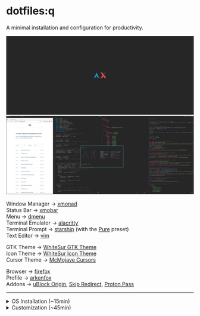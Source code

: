 # dotfiles:q

A minimal installation and configuration for productivity.

![wallpaper](/img/wallpapers/logos.png)
![screenshot](/img/screenshot.png)

Window Manager → [xmonad](https://xmonad.org/)\
Status Bar → [xmobar](https://hackage.haskell.org/package/xmobar)\
Menu → [dmenu](https://tools.suckless.org/dmenu/)\
Terminal Emulator → [alacritty](https://github.com/alacritty/alacritty)\
Terminal Prompt → [starship](https://starship.rs/) (with the [Pure](https://starship.rs/presets/pure-preset.html) preset)\
Text Editor → [vim](https://www.vim.org/)
    
GTK Theme → [WhiteSur GTK Theme](https://github.com/vinceliuice/WhiteSur-gtk-theme)\
Icon Theme → [WhiteSur Icon Theme](https://github.com/vinceliuice/WhiteSur-icon-theme)\
Cursor Theme → [McMojave Cursors](https://github.com/vinceliuice/McMojave-cursors)

Browser → [firefox](https://www.mozilla.org/en-GB/firefox/)\
Profile → [arkenfox](https://github.com/arkenfox/user.js)\
Addons → [uBlock Origin](https://addons.mozilla.org/en-GB/firefox/addon/ublock-origin/), [Skip Redirect](https://addons.mozilla.org/en-GB/firefox/addon/skip-redirect/), [Proton Pass](https://addons.mozilla.org/en-GB/firefox/addon/proton-pass/)

---

<details>
<summary>OS Installation (~15min)</summary>
<br>

First, go through the Pre-Installation steps below.
1. [Acquire an installation image](https://wiki.archlinux.org/title/installation_guide#Pre-installation)
2. [Verify signature](https://wiki.archlinux.org/title/installation_guide#Prepare_an_installation_medium)
3. [Prepare an installation medium](https://wiki.archlinux.org/title/installation_guide#Prepare_an_installation_medium)
4. [Boot the live environment](https://wiki.archlinux.org/title/installation_guide#Prepare_an_installation_medium)

Next, use the [archinstall](https://wiki.archlinux.org/title/archinstall) helper.

5. ```archinstall``` when prompted
6. Fill the fields when prompted, I have included what I use as a template below:

| Field                     | Selection                                     |
|---------------------------|-----------------------------------------------|
| Archinstall Language      | English (100%)                                |
| Keyboard Layout           | us                                            |
| Mirror Region             | United Kingdom                                |
| Locale Language           | en_US                                         |
| Locale Encoding           | UTF-8                                         |
| Drive(s)                  | *Your Disks*                                  |
| Disk Layout               | wipe all &rarr; ext4 &rarr; no                |
| Encryption Password       | *None*                                        |
| Bootloader                | systemd-bootctl                               |
| Swap                      | True                                          |
| Host name                 | *Your Host Name*                              |
| Root password             | *Your Root Password*                          |
| User account              | *Your Accounts(s)*                            |
| Profile                   | minimal                                       |
| Audio                     | pipewire                                      |
| Kernels                   | linux                                         |
| Additional Packages       | *None*                                        |
| Network configuration     | use NetworkManager                            |
| Timezone                  | Europe/London                                 |
| Automatic time sync (NTP) | True                                          |
| Optional Repositories     | *None*                                        |

7. ```reboot``` when finished.
8. Enter the BIOS and boot the chosen harddrive, then login.
</details>

<details>
<summary>Customization (~45min)</summary>
<br>

1. Install git: `sudo pacman -S git`
2. Clone this repo: `git clone https://github.com/callumr00/dotfiles.git --branch minimal ~/.dotfiles`
3. Run the install script: `~/.dotfiles/install.sh`
4. Reboot: `reboot`

By default, upon logging in you will remain at the command line. To enter the desktop environment, run `startx`.
</details>
